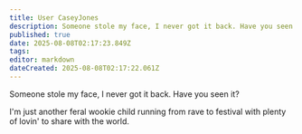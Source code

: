 ```yaml
---
title: User CaseyJones
description: Someone stole my face, I never got it back. Have you seen it?
published: true
date: 2025-08-08T02:17:23.849Z
tags: 
editor: markdown
dateCreated: 2025-08-08T02:17:22.061Z
---
```


Someone stole my face, I never got it back. Have you seen it?

I'm just another feral wookie child running from rave to festival with plenty of lovin' to share with the world.